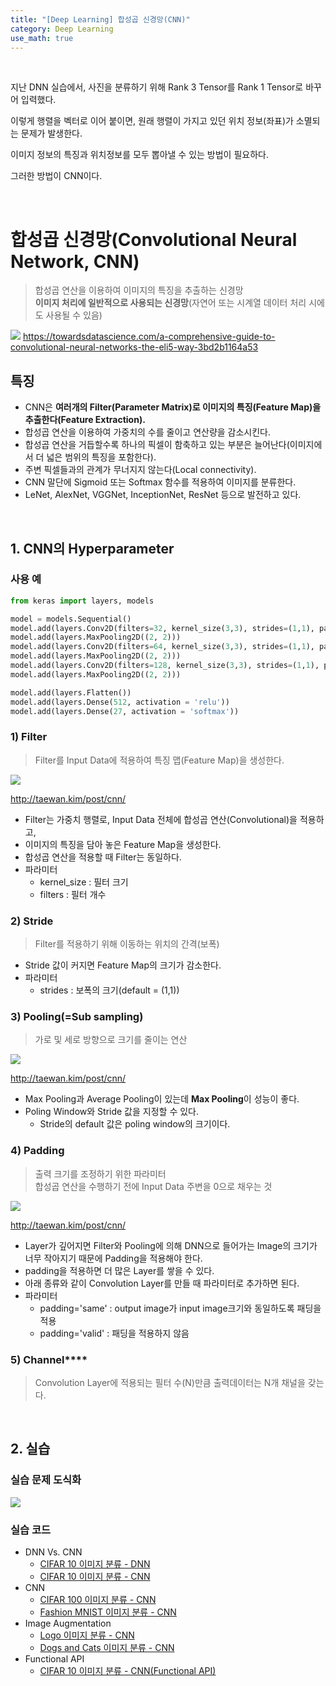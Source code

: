 ```yaml
---
title: "[Deep Learning] 합성곱 신경망(CNN)"
category: Deep Learning
use_math: true
---
```


<br>

지난 DNN 실습에서, 사진을 분류하기 위해 Rank 3 Tensor를 Rank 1 Tensor로 바꾸어 입력했다.

이렇게 행렬을 벡터로 이어 붙이면, 원래 행렬이 가지고 있던 위치 정보(좌표)가 소멸되는 문제가 발생한다.

이미지 정보의 특징과 위치정보를 모두 뽑아낼 수 있는 방법이 필요하다.

그러한 방법이 CNN이다.

<br>

# 합성곱 신경망(Convolutional Neural Network, CNN)
> 합성곱 연산을 이용하여 이미지의 특징을 추출하는 신경망<br>
> **이미지 처리에 일반적으로 사용되는 신경망**(자연어 또는 시계열 데이터 처리 시에도 사용될 수 있음)

![](/assets/images/posts/dl/cnn.png)
https://towardsdatascience.com/a-comprehensive-guide-to-convolutional-neural-networks-the-eli5-way-3bd2b1164a53

## 특징
- CNN은 **여러개의 Filter(Parameter Matrix)로 이미지의 특징(Feature Map)을 추출한다(Feature Extraction).**
- 합성곱 연산을 이용하여 가중치의 수를 줄이고 연산량을 감소시킨다.
- 합성곱 연산을 거듭할수록 하나의 픽셀이 함축하고 있는 부분은 늘어난다(이미지에서 더 넓은 범위의 특징을 포함한다).
- 주변 픽셀들과의 관계가 무너지지 않는다(Local connectivity).
- CNN 말단에 Sigmoid 또는 Softmax 함수를 적용하여 이미지를 분류한다.
- LeNet, AlexNet, VGGNet, InceptionNet, ResNet 등으로 발전하고 있다.

<br>

## 1. CNN의 Hyperparameter

### 사용 예

```python
from keras import layers, models

model = models.Sequential()
model.add(layers.Conv2D(filters=32, kernel_size(3,3), strides=(1,1), padding='same'))
model.add(layers.MaxPooling2D((2, 2)))
model.add(layers.Conv2D(filters=64, kernel_size(3,3), strides=(1,1), padding='same'))
model.add(layers.MaxPooling2D((2, 2)))
model.add(layers.Conv2D(filters=128, kernel_size(3,3), strides=(1,1), padding='same'))
model.add(layers.MaxPooling2D((2, 2)))

model.add(layers.Flatten())
model.add(layers.Dense(512, activation = 'relu'))
model.add(layers.Dense(27, activation = 'softmax'))
```

### 1) Filter
> Filter를 Input Data에 적용하여 특징 맵(Feature Map)을 생성한다.

![](/assets/images/posts/dl/conv.png)

http://taewan.kim/post/cnn/

- Filter는 가중치 행렬로, Input Data 전체에 합성곱 연산(Convolutional)을 적용하고,
- 이미지의 특징을 담아 놓은 Feature Map을 생성한다.
- 합성곱 연산을 적용할 때 Filter는 동일하다.
- 파라미터
  - kernel_size : 필터 크기
  - filters : 필터 개수
  
### 2) Stride
> Filter를 적용하기 위해 이동하는 위치의 간격(보폭)

- Stride 값이 커지면 Feature Map의 크기가 감소한다.
- 파라미터
  - strides : 보폭의 크기(default = (1,1))

### 3) Pooling(=Sub sampling)
> 가로 및 세로 방향으로 크기를 줄이는 연산

![](/assets/images/posts/dl/maxpooling.png)

http://taewan.kim/post/cnn/

- Max Pooling과 Average Pooling이 있는데 **Max Pooling**이 성능이 좋다.
- Poling Window와 Stride 값을 지정할 수 있다.
    - Stride의 default 값은 poling window의 크기이다.

### 4) Padding
> 출력 크기를 조정하기 위한 파라미터<br>
> 합성곱 연산을 수행하기 전에 Input Data 주변을 0으로 채우는 것

![](/assets/images/posts/dl/padding.png)

http://taewan.kim/post/cnn/

- Layer가 깊어지면 Filter와 Pooling에 의해 DNN으로 들어가는 Image의 크기가 너무 작아지기 때문에 Padding을 적용해야 한다.
- padding을 적용하면 더 많은 Layer를 쌓을 수 있다.
- 아래 종류와 같이 Convolution Layer를 만들 때 파라미터로 추가하면 된다.
- 파라미터
  - padding='same' : output image가 input image크기와 동일하도록 패딩을 적용
  - padding='valid' : 패딩을 적용하지 않음

### 5) Channel****
> Convolution Layer에 적용되는 필터 수(N)만큼 출력데이터는 N개 채널을 갖는다. 

<br>

## 2. 실습 

### 실습 문제 도식화

![](/assets/images/posts/dl/cnn_example.png)

### 실습 코드
- DNN Vs. CNN
  - <a href="https://colab.research.google.com/drive/1WXTMeH_QaQw4jCond7ctyeGzlBGCFz4F?usp=sharing">CIFAR 10 이미지 분류 - DNN</a>
  - <a href="https://drive.google.com/file/d/1Hidh9K5X2UFlZrY8wR2d0nwkSci5jTJ9/view?usp=sharing">CIFAR 10 이미지 분류 - CNN</a>
- CNN
  - <a href="https://colab.research.google.com/drive/1EZfSWLJ7re00tybgXqxWJz45TQ3b_SXL?usp=sharing">CIFAR 100 이미지 분류 - CNN</a>
  - <a href="https://colab.research.google.com/drive/1EPw5MBuYWjimlT0uqtzKEOcwm0hJl42O?usp=sharing">Fashion MNIST 이미지 분류 - CNN</a>
- Image Augmentation
  - <a href="https://colab.research.google.com/drive/1ggKAh_HxSedNLORyKYxvwKhkqm_he5mb?usp=sharing">Logo 이미지 분류 - CNN</a>
  - <a href="https://colab.research.google.com/drive/1EZfSWLJ7re00tybgXqxWJz45TQ3b_SXL?usp=sharing">Dogs and Cats 이미지 분류 - CNN</a>
- Functional API
  - <a href="https://colab.research.google.com/drive/19Pl18Qhx6QnxsOeEhNYkEZEfWns55eWN?usp=sharing">CIFAR 10 이미지 분류 - CNN(Functional API)</a>